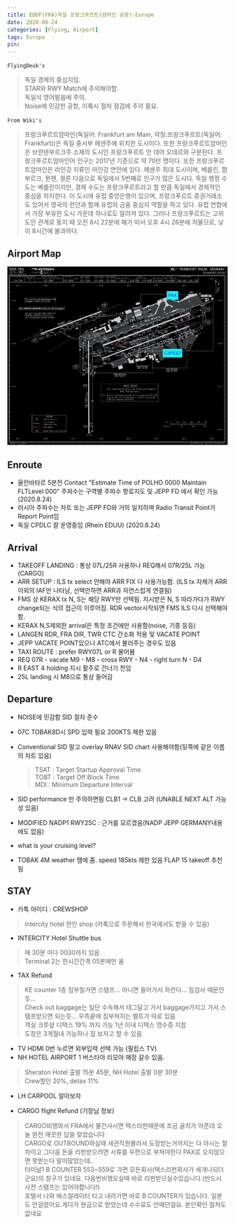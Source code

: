 ```yaml
---
title: EDDF(FRA)독일 프랑크푸르트(암마인 공항)-Europe
date: 2020-08-24
categories: [Flying, Airport]
tags: Europe
pin:
---
```


`FlyingDeuk's`
> 독일 경제의 중심지임. <br>
STAR와 RWY Match에 주의해야함. <br>
독일식 영어발음에 주의. <br>
Noise에 민감한 공항, 이륙시 절차 점검에 주의 필요. <br>

`From Wiki's`
>프랑크푸르트암마인(독일어: Frankfurt am Main, 약칭:프랑크푸르트(독일어: Frankfurt))은 독일 중서부 헤센주에 위치한 도시이다. 또한 프랑크푸르트암마인은 브란덴부르크주 소재의 도시인 프랑크푸르트 안 데어 오데르와 구분된다. 프랑크푸르트암마인어 인구는 2017년 기준으로 약 70만 명이다. 또한 프랑크푸르트암마인은 라인강 지류인 마인강 연안에 있다. 헤센주 최대 도시이며, 베를린, 함부르크, 뮌헨, 쾰른 다음으로 독일에서 5번째로 인구가 많은 도시다. 독일 행정 수도는 베를린이지만, 경제 수도는 프랑크푸르트라고 할 만큼 독일에서 경제적인 중심을 차지한다. 이 도시에 유럽 중앙은행이 있으며, 프랑크푸르트 증권거래소도 있어서 영국의 런던과 함께 유럽의 금융 중심지 역할을 하고 있다. 유럽 연합에서 가장 부유한 도시 가운데 하나로도 알려져 있다. 그러나 프랑크푸르트는 고위도인 관계로 동지 때 오전 8시 22분에 해가 떠서 오후 4시 26분에 저물므로, 낮이 8시간에 불과하다.

## Airport Map
![fra](/img/flying/airport/fra_ap.jpg)

## Enroute
* 울란바타르 5분전 Contact "Estimate Time of POLHO 0000 Maintain FLTLevel 000" 주파수는 구역별 주파수 항로지도 및 JEPP FD 에서 확인 가능(2020.8.24)
* 러시아 주파수는 차트 또는 JEPP FD와 거의 일치하며 Radio Transit Point가 Report Point임
* 독일 CPDLC 잘 운영중임 (Rhein EDUU) (2020.8.24)

## Arrival
- TAKEOFF LANDING : 통상 07L/25R 사용하나 REQ해서 07R/25L 가능(CARGO)
- ARR SETUP : ILS tx select 안해야 ARR FIX 다 사용가능함. (ILS tx 자체가 ARR이외의 IAF만 나타남, 선택안하면 ARR과 자연스럽게 연결됨)
- FMS 상 KERAX tx N, S는 해당 RWY만 선택됨. 지시받은 N, S 따라가다가 RWY change되는 식의 접근이 이루어짐. RDR vector시작되면 FMS ILS 다시 선택해야함.
- KERAX N,S제외한 arrival은 특정 조건에만 사용함(noise, 기종 등등)
- LANGEN RDR, FRA DIR, TWR CTC 간소화 적용 및 VACATE POINT
- JEPP VACATE POINT있으나 ATC에서 불러주는 경우도 있음
- TAXI ROUTE : prefer RWY07L or R 물어봄
- REQ 07R - vacate M9 - M8 - cross RWY - N4 - right turn N - D4
- R EAST 4 holding 지시 활주로 건너기 전임
- 25L landing 시 M8으로 통상 들어감

## Departure
- NOISE에 민감함 SID 절차 준수
- 07C TOBAK8D시 SPD 입력 필요 200KTS 제한 있음
- Conventional SID 말고 overlay RNAV SID chart 사용해야함(뒷쪽에 같은 이름의 차트 있음)
	> TSAT : Target Startup Approval Time <br>
  TOBT : Target Off Block Time <br>
  MDI : Minimum Departure Interval

- SID performance 만 주의하면됨 CLB1 -> CLB 고려 (UNABLE NEXT ALT 가능성 있음)
- MODIFIED NADP1 RWY25C : 근거를 모르겠음(NADP JEPP GERMANY내용에도 없음)
- what is your cruising level?
- TOBAK 4M weather 땜에 줌. speed 185kts 제한 있음 FLAP 15 takeoff 추천됨


## STAY
- 카톡 아이디 : CREWSHOP
>Intercity hotel 한인 shop (카톡으로 주문해서 한국에서도 받을 수 있음)

- INTERCITY Hotel Shuttle bus
>매 30분 마다 0030까지 있음<br>
Terminal 2는 한시간간격 05분에만 옴

- TAX Refund
>KE counter 1층 짐부칠거면 스템프... 아니면 들어가서 하란다... 짐검사 때문인듯…<br>
Check out baggage는 일단 수속해서 테그달고 가서 baggage가지고 가서 스템프받으면 되는듯… 우측끝에 짐부쳐지는 벨트가 따로 있음 <br>
객실 크루샾 디택스 19% 까지 가능 1년 이내 디택스 영수증 지참<br>
도장은 3개월내 가능하나 짐 보자고 할 수 있음

- TV HDMI 0번 누르면 외부입력 선택 가능 (필립스 TV)
- NH HOTEL AIRPORT 1 버스타야 리모아 매장 갈수 있음.
>Sheraton Hotel 출발 15분 45분, NH Hotel 출발 0분 30분<br>
Crew할인 20%, detax 11%

- LH CARPOOL 알아보자

- CARGO flight Refund (기장님 정보)
>CARGO비행와서 FRA에서 물건사시면 택스리펀때문에 조금 골치가 아픈데 오늘 완전 깨끗한 답을 찾았습니다 <br>
CARGO로 OUTBOUND하실때 세관직원불러서 도장받는거까지는 다 아시는 절차이고 그다음 돈을 리펀받으려면 서류를 우편으로 부쳐야한다 PAX로 오지않으면 못받는다 말이많았는데..<br>
터미널1 B COUNTER 553~559로 가면 모든회사(택스리펀회사가 세개나되더군요)의 창구가 있네요. 다음번비행오실때  바로 리펀받으실수있습니다.(반드시 사전 스탬프는 있어야합니다!)<br>
호텔서 나와 에스컬레이터 타고 내려가면 바로 B COUNTER가 있습니다. 일분도 안걸렸어요.게다가 현금으로 받았는데 수수료도 안떼던걸요. 본인확인 절차도없네요

